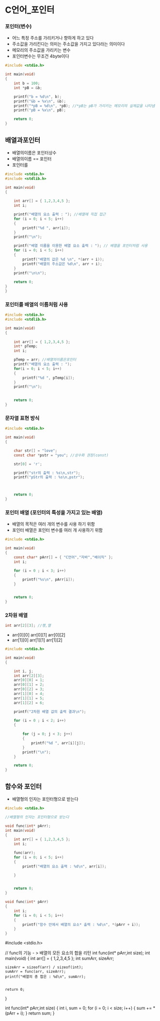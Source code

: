 # C언어_포인터

### 포인터(변수)
- 어느 특정 주소를 가리키거나 향하게 하고 있다
- 주소값을 가리킨다는 의미는 주소값을 가지고 있다라는 의미이다
- 메모리의 주소값을 가리키는 변수
- 포인터변수는 무조건 4byte이다
```c
#include <stdio.h>

int main(void)
{
	int b = 100;
	int *pB = &b;

	printf("b = %d\n", b);
	printf("&b = %x\n", &b);
	printf("*pB = %d\n", *pB); //*pB는 pB가 가리키는 메모리의 실제값을 나타냄
	printf("pB = %x\n", pB);

	return 0;
}
```

## 배열과포인터
- 배열의이름은 포인터상수
- 배열의이름 == 포인터
- 포인터를
```c
#include <stdio.h>
#include <stdlib.h>

int main(void)
{
	
	int arr[] = { 1,2,3,4,5 };
	int i;

	printf("배열의 요소 출력 : "); //배열에 직접 접근
	for (i = 0; i < 5; i++)
	{
		printf("%d ", arr[i]);
	}
	printf("\n");

	printf("배열 이름을 이용한 배열 요소 출력 : "); // 배열을 포인터처럼 사용
	for (i = 0; i < 5; i++)
	{
		printf("배열의 값은 %d \n", *(arr + i));
		printf("배열의 주소값은 %d\n", arr + i);
	}
	printf("\n\n");
		
	return 0;
} 
} 
```

### 포인터를 배열의 이름처럼 사용

```c
#include <stdio.h>
#include <stdlib.h>

int main(void)
{
	
	int arr[] = { 1,2,3,4,5 };
	int* pTemp;
	int i;

	pTemp = arr; //배열의이름은포인터 
	printf("배열의 요소 출력 : ");   
	for(i = 0; i < 5; i++)
	{
		printf("%d ", pTemp[i]);
	}
	printf("\n");

		
	return 0;
} 
```

### 문자열 표현 방식
```c
#include <stdio.h>

int main(void)
{

	char str[] = "love";
	const char *pstr = "you"; //상수화 권장(const)

	str[0] = 'r';

	printf("str의 출력 : %s\n,str");
	printf("pStr의 출력 : %s\n,pstr");



	return 0;
}

```

### 포인터 배열 (포인터의 특성을 가지고 있는 배열)
- 배열의 목적은 여러 개의 변수를 사용 하기 위함
- 포인터 배열은 포인터 변수를 여러 개 사용하기 위함

```c
#include <stdio.h>

int main(void)
{
	const char* pArr[] = { "C언어","자바","베이직" };
	int i;

	for (i = 0 ; i < 3; i++)
	{
		printf("%s\n", pArr[i]);
	}


	return 0;
}
```

### 2차원 배열
```c
int arr[2][3]; //행,열
```
- arr[0][0] arr[0][1] arr[0][2]
- arr[1][0] arr[1][1] arr[1][2]

```c
#include <stdio.h>

int main(void)
{

	int i, j;
	int arr[2][3];
	arr[0][0] = 1;
	arr[0][1] = 2;
	arr[0][2] = 3;
	arr[1][0] = 4;
	arr[1][1] = 5;
	arr[1][2] = 6;

	printf("2차원 배열 값의 출력 결과\n");

	for (i = 0 ; i < 2; i++)
	{
		
		for (j = 0; j < 3; j++)
		{
			printf("%d ", arr[i][j]);
		}
		printf("\n");
	}

	return 0;
}
```

## 함수와 포인터
- 배열형의 인자는 포인터형으로 받는다

```c
#include <stdio.h>

//배열형의 인자는 포인터형으로 받는다

void func(int* pArr);
int main(void)
{
	int arr[] = { 1,2,3,4,5 };
	int i;

	func(arr);
	for (i = 0; i < 5; i++)
	{
		printf("배열의 요소 출력 : %d\n", arr[i]);

	}
	

	return 0;
}

void func(int* pArr)
{
	int i;
	for (i = 0; i < 5; i++)
	{
		printf("함수 안에서 배열의 요소* 출력 : %d\n", *(pArr + i));
	}
}
```
#include <stdio.h>

// func의 기능 - >  배열의 모든 요소의 합을 리턴
int func(int* pArr,int size);
int main(void)
{
	int arr[] = { 1,2,3,4,5 };
	int sumArr, sizeArr;

	sizeArr = sizeof(arr) / sizeof(int);
	sumArr = func(arr, sizeArr);
	printf("배열의 총 합은 : %d\n", sumArr);
	

	return 0;
}

int func(int* pArr,int size)
{
	int i, sum = 0;
	for (i = 0; i < size; i++)
	{
		sum += *(pArr + i);
	}
	return sum;
}
	




